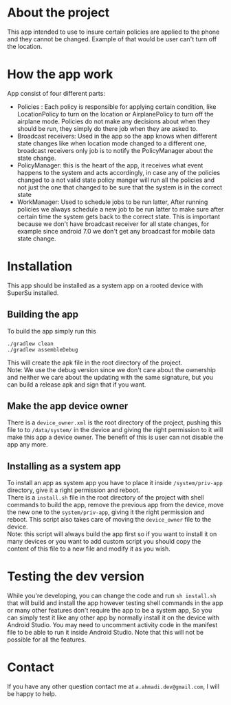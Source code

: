 # About the project
This app intended to use to insure certain policies are applied to the phone and
they cannot be changed. Example of that would be user can't turn off the location. 

# How the app work
App consist of four different parts:
* Policies : Each policy is responsible for applying certain condition, like LocationPolicy to turn 
on the location or AirplanePolicy to turn off the airplane mode. Policies do not make any decisions
about when they should be run, they simply do there job when they are asked to.
* Broadcast receivers: Used in the app so the app knows when different state changes like when location
mode changed to a different one, broadcast receivers only job is to notify the PolicyManager about 
the state change.
* PolicyManager: this is the heart of the app, it receives what event happens to the system
and acts accordingly, in case any of the policies changed to a not valid state policy manger will run
all the policies and not just the one that changed to be sure that the system is in the correct state
* WorkManager: Used to schedule jobs to be run latter, After running policies we always schedule a new job
to be run latter to make sure after certain time the system gets back to the correct state. This is 
important because we don't have broadcast receiver for all state changes, for example since android 7.0
we don't get any broadcast for mobile data state change.

# Installation
This app should be installed as a system app on a rooted device with SuperSu installed.
## Building the app
To build the app simply run this
```
./gradlew clean
./gradlew assembleDebug
```

This will create the apk file in the root directory of the project.<br> 
Note: We use the debug version since we don't care about the ownership and neither we 
care about the updating with the same signature, but you can build a release apk and sign that if you
want.

## Make the app device owner
There is a `device_owner.xml` is the root directory of the project, pushing this file to to `/data/system/`
in the device and giving the right permission to it will make this app a device owner. The benefit
of this is user  can not disable the app any more. 

## Installing as a system app
To install an app as system app you have to place it inside `/system/priv-app` directory, 
give it a right permission and reboot. <br>
There is a `install.sh` file in the root directory of the project with shell commands to 
build the app, remove the previous app from the device, move the new one to the `system/priv-app`, giving it the 
right permission and reboot. This script also takes care of moving the  `device_owner` file
to the device. <br>
Note: this script will always build the app first so if you want to install it on many devices or 
you want to add custom script you should copy the content of this file to a new file and modify it as
you wish. 

# Testing the dev version
While you're developing, you can change the code and run `sh install.sh` that will build and install the app
however testing shell commands in the app or many other features don't require the app to
be a system app, So you can simply test it like any other app by normally install it on the device 
with Android Studio. You may need to uncomment activity code in the manifest file to be able to run
it inside Android Studio. Note that this will not be possible for all the features.  


# Contact
If you have any other question contact me at `a.ahmadi.dev@gmail.com`, I will be happy to help.

